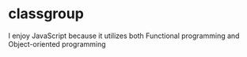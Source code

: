 # classgroup
 I enjoy JavaScript because it utilizes both Functional programming and Object-oriented programming